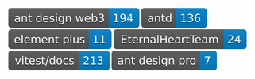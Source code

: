<img src="./ant-design-web3.svg" />
<img src="./ant-design.svg" />
<img src="./element-plus.svg" />
<img src="./leetcode-practice.svg" />
<img src="./docs-cn.svg" />
<img src="./pro-components.svg" />
